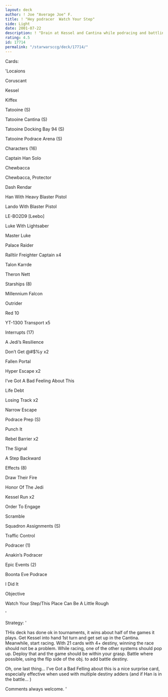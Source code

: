 ```yaml
---
layout: deck
author: ! Joe "Average Joe" F.
title: ! "Hey podracer  Watch Your Step"
side: Light
date: 2001-07-22
description: ! "Drain at Kessel and Cantina while podracing and battling where necessary."
rating: 4.5
id: 17714
permalink: "/starwarsccg/deck/17714/"
---
```

Cards: 

'Locaions

Coruscant 

Kessel 

Kiffex 

Tatooine (S) 

Tatooine Cantina (S)

Tatooine Docking Bay 94 (S)

Tatooine Podrace Arena (S)


Characters (16)

Captain Han Solo 

Chewbacca 

Chewbacca, Protector 

Dash Rendar 

Han With Heavy Blaster Pistol 

Lando With Blaster Pistol 

LE-BO2D9 [Leebo] 

Luke With Lightsaber 

Master Luke 

Palace Raider 

Ralltiir Freighter Captain  x4

Talon Karrde 

Theron Nett 


Starships (8)

Millennium Falcon 

Outrider 

Red 10 

YT-1300 Transport  x5


Interrupts (17)

A Jedi’s Resilience 

Don’t Get @#$%y  x2

Fallen Portal 

Hyper Escape  x2

I’ve Got A Bad Feeling About This 

Life Debt 

Losing Track  x2

Narrow Escape 

Podrace Prep (S)

Punch It 

Rebel Barrier  x2

The Signal 

A Step Backward


Effects (8)

Draw Their Fire 

Honor Of The Jedi 

Kessel Run  x2

Order To Engage 

Scramble 

Squadron Assignments (S)

Traffic Control 


Podracer (1)

Anakin’s Podracer 


Epic Events (2)

Boonta Eve Podrace 

I Did It 


Objective

Watch Your Step/This Place Can Be A Little Rough 

'

Strategy: '

THis deck has done ok in tournaments, it wins about half of the games it plays.  Get Kessel into hand 1st turn and get set up in the Cantina.  Meanwhile, start racing.  With 21 cards with 4+ destiny, winning the race should not be a problem.  While racing, one of the other systems should pop up.  Deploy that and the game should be within your grasp.  Battle where possible, using the flip side of the obj. to add battle destiny.  


Oh, one last thing... I’ve Got a Bad Felling about this is a nice surprise card, especially effective when used with multiple destiny adders (and if Han is in the battle... ) 


Comments always welcome.   '
